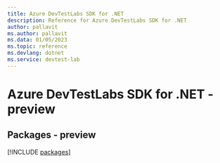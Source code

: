 ```yaml
---
title: Azure DevTestLabs SDK for .NET
description: Reference for Azure DevTestLabs SDK for .NET
author: pallavit
ms.author: pallavit
ms.data: 01/05/2023
ms.topic: reference
ms.devlang: dotnet
ms.service: devtest-lab
---
```

# Azure DevTestLabs SDK for .NET - preview
## Packages - preview
[!INCLUDE [packages](devtestlabs-index.md)]

